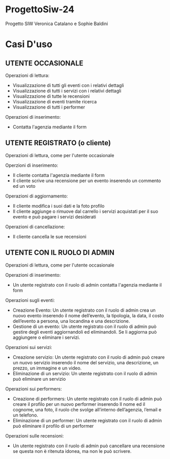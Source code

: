 # ProgettoSiw-24
Progetto SIW Veronica Catalano e Sophie Baldini


# Casi D'uso 

## UTENTE OCCASIONALE

Operazioni di lettura:
 - Visualizzazione di tutti gli eventi con i relativi dettagli
 - Visualizzazione di tutti i servizi con i relativi dettagli
 - Visualizzazione di tutte le recensioni 
 - Visualizzazione di eventi tramite ricerca
 - Visualizzazione di tutti i performer

 Operazioni di inserimento:
- Contatta l'agenzia mediante il form


## UTENTE REGISTRATO (o cliente)

Operazioni di lettura, come per l'utente occasionale

Operzioni di inserimento:
- Il cliente contatta l'agenzia mediante il form
- Il cliente scrive una recensione per un evento inserendo un commento ed un voto

Operazioni di aggiornamento:
- Il cliente modifica i suoi dati e la foto profilo
- Il cliente aggiunge o rimuove dal carrello i servizi acquistati per il suo evento e può pagare i servizi desiderati

Operazioni di cancellazione:
- Il cliente cancella le sue recensioni


## UTENTE CON IL RUOLO DI ADMIN
Operazioni di lettura, come per l'utente occasionale

 Operazioni di inserimento:
- Un utente registrato con il ruolo di admin contatta l'agenzia mediante il form

Operazioni sugli eventi:
-	Creazione Evento:
  Un utente registrato con il ruolo di admin crea un nuovo evento inserendo il nome dell’evento, la tipologia, la data, il costo dell’evento a persona, una locandina e una descrizione. 
-	Gestione di un evento: 
  Un utente registrato con il ruolo di admin può gestire degli eventi aggiornandoli ed eliminandoli. Se li aggiorna può aggiungere o eliminare i servizi. 
    
Operazioni sui servizi:
-	Creazione servizio:
  Un utente registrato con il ruolo di admin può creare un nuovo servizio inserendo il nome del servizio, una descrizione, un prezzo, un immagine e un video.
-	Eliminazione di un servizio: 
  Un utente registrato con il ruolo di admin può eliminare un servizio  
    
Operazioni sui performers: 
-	Creazione di performers: 
  Un utente registrato con il ruolo di admin può creare il profilo per un nuovo performer inserendo Il nome ed il cognome, una foto, il ruolo che svolge all’interno dell’agenzia, l’email e un telefono.
-	Eliminazione di un performer: 
  Un utente registrato con il ruolo di admin può eliminare il profilo di un performer
    
Operazioni sulle recensioni: 
- Un utente registrato con il ruolo di admin può cancellare una recensione se questa non è ritenuta idonea, ma non le può scrivere.
